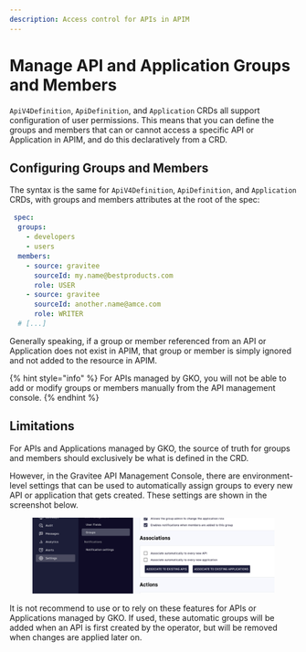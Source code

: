 ```yaml
---
description: Access control for APIs in APIM
---
```


# Manage API and Application Groups and Members

`ApiV4Definition`, `ApiDefinition`, and `Application` CRDs all support configuration of user permissions. This means that you can define the groups and members that can or cannot access a specific API or Application in APIM, and do this declaratively from a CRD.&#x20;

## Configuring Groups and Members

The syntax is the same for `ApiV4Definition`, `ApiDefinition`, and `Application` CRDs, with groups and members attributes at the root of the spec:

```yaml
 spec:
  groups:
    - developers
    - users
  members:
    - source: gravitee
      sourceId: my.name@bestproducts.com
      role: USER
    - source: gravitee
      sourceId: another.name@amce.com
      role: WRITER
  # [...]
```

Generally speaking, if a group or member referenced from an API or Application does not exist in APIM, that group or member is simply ignored and not added to the resource in APIM.&#x20;

{% hint style="info" %}
For APIs managed by GKO, you will not be able to add or modify groups or members manually from the API management console.
{% endhint %}

## Limitations

For APIs and Applications managed by GKO, the source of truth for groups and members should exclusively be what is defined in the CRD.&#x20;

However, in the Gravitee API Management Console, there are environment-level settings that can be used to automatically assign groups to every new API or application that gets created. These settings are shown in the screenshot below.

<figure><img src="../.gitbook/assets/image.png" alt=""><figcaption></figcaption></figure>

It is not recommend to use or to rely on these features for APIs or Applications managed by GKO. If used, these automatic groups will be added when an API is first created by the operator, but will be removed when changes are applied later on.
